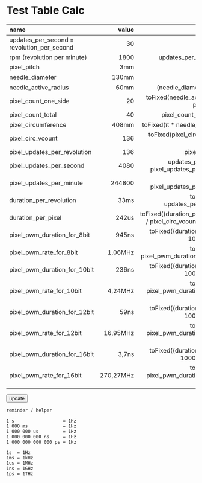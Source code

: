 # Test Table Calc
<!--lint disable list-item-indent-->
<!--lint disable list-item-bullet-indent-->
<!--lint disable code-block-style-->


| name                                       | value     | formula                                              | value |
| :----------------------------------------- | --------: | ---------------------------------------------------: | ----: |
| updates_per_second = revolution_per_second | 30        |                                                      | <label class="unit rpm"><input type="number" value="30" step="1" min="0" max="120"/></label> |
| rpm (revolution per minute)                | 1800      | updates_per_second * 60                              | <span class="">1800</span> |
| pixel_pitch                                | 3mm       |                                                      | <label class="unit millimeter"><input type="number" value="3" step="0.1" min="0" max="20" /></label> |
| needle_diameter                            | 130mm     |                                                      | <label class="unit millimeter"><input type="number" value="130" step="1" min="0" max="500" /></label> |
| needle_active_radius                       | 60mm      | (needle_diameter - 10) / 2                           | <span class="unit millimeter">60</span> |
| pixel_count_one_side                       | 20        | toFixed(needle_active_radius / pixel_pitch; 0)       | <span class=""></span> |
| pixel_count_total                          | 40        | pixel_count_one_side * 2                             | <label class=""><input type="number"   value="40" step="1" min="0" max="1000" /></label> |
| pixel_circumference                        | 408mm     | toFixed(π * needle_diameter; 1)                      | <span class="unit millimeter"></span> |
| pixel_circ_vcount                          | 136       | toFixed(pixel_circumference / pixel_pitch)           | <label class=""><input type="number"   value="136" step="1" min="0" max="1440" /></label> |
| pixel_updates_per_revolution               | 136       | pixel_circ_vcount                                    | <span class=""></span> |
| pixel_updates_per_second                   | 4080      | updates_per_second * pixel_updates_per_revolution    | <span class=""></span> |
| pixel_updates_per_minute                   | 244800    | rpm * pixel_updates_per_revolution                   | <span class=""></span> |
| duration_per_revolution                    | 33ms      | toFixed(1000 / updates_per_second; 1)                | <span class="unit milliseconds"></span> |
| duration_per_pixel                         | 242us     | toFixed((duration_per_revolution / pixel_circ_vcount) * 1000; 0) | <span class="unit microseconds"></span> |
| pixel_pwm_duration_for_8bit                | 945ns     | toFixed((duration_per_pixel * 1000) /   256; 0)      | <span class="unit nanoseconds"></span> |
| pixel_pwm_rate_for_8bit                    | 1,06MHz   | toFixed(1000 / pixel_pwm_duration_for_8bit ; 2)      | <span class="unit megahertz"></span> |
| pixel_pwm_duration_for_10bit               | 236ns     | toFixed((duration_per_pixel * 1000) /  1024; 0)      | <span class="unit nanoseconds"></span> |
| pixel_pwm_rate_for_10bit                   | 4,24MHz   | toFixed(1000 / pixel_pwm_duration_for_10bit; 2)      | <span class="unit megahertz"></span> |
| pixel_pwm_duration_for_12bit               |  59ns     | toFixed((duration_per_pixel * 1000) /  4096; 0)      | <span class="unit nanoseconds"></span> |
| pixel_pwm_rate_for_12bit                   | 16,95MHz  | toFixed(1000 / pixel_pwm_duration_for_12bit; 2)      | <span class="unit megahertz"></span> |
| pixel_pwm_duration_for_16bit               | 3,7ns     | toFixed((duration_per_pixel * 1000) / 65535; 2)      | <span class="unit nanoseconds"></span> |
| pixel_pwm_rate_for_16bit                   | 270,27MHz | toFixed(1000 / pixel_pwm_duration_for_16bit; 2)      | <span class="unit megahertz"></span> |

<button type="button" name="bt_update" id="bt_update">update</button>

<script src="{{ '/assets/js/table_calc_example.js?v=' | append: site.github.build_revision | relative_url }}" charset="utf-8"></script>



```
reminder / helper

1 s                  = 1Hz
1 000 ms             = 1Hz
1 000 000 us         = 1Hz
1 000 000 000 ns     = 1Hz
1 000 000 000 000 ps = 1Hz

1s  = 1Hz
1ms = 1kHz
1us = 1MHz
1ns = 1GHz
1ps = 1THz
```
